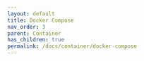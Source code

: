 ```yaml
---
layout: default
title: Docker Compose
nav_order: 3
parent: Container
has_children: true
permalink: /docs/container/docker-compose
---
```


